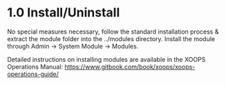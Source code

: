 # 1.0 Install/Uninstall
No special measures necessary, follow the standard installation process & extract the module folder into the ../modules directory. Install the module through Admin -> System Module -> Modules.

Detailed instructions on installing modules are available in the XOOPS Operations Manual: https://www.gitbook.com/book/xoops/xoops-operations-guide/